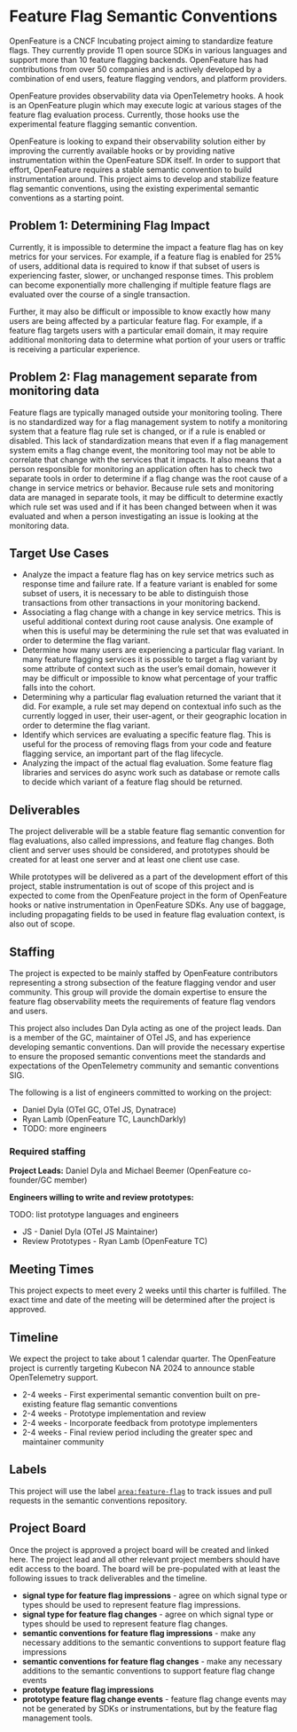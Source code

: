 # Feature Flag Semantic Conventions

OpenFeature is a CNCF Incubating project aiming to standardize feature flags.
They currently provide 11 open source SDKs in various languages and support more than 10 feature flagging backends.
OpenFeature has had contributions from over 50 companies and is actively developed by a combination of end users, feature flagging vendors, and platform providers.

OpenFeature provides observability data via OpenTelemetry hooks.
A hook is an OpenFeature plugin which may execute logic at various stages of the feature flag evaluation process.
Currently, those hooks use the experimental feature flagging semantic convention.

OpenFeature is looking to expand their observability solution either by improving the currently available hooks or by providing native instrumentation within the OpenFeature SDK itself.
In order to support that effort, OpenFeature requires a stable semantic convention to build instrumentation around.
This project aims to develop and stabilize feature flag semantic conventions, using the existing experimental semantic conventions as a starting point.

## Problem 1: Determining Flag Impact

Currently, it is impossible to determine the impact a feature flag has on key metrics for your services.
For example, if a feature flag is enabled for 25% of users, additional data is required to know if that subset of users is experiencing faster, slower, or unchanged response times.
This problem can become exponentially more challenging if multiple feature flags are evaluated over the course of a single transaction.

Further, it may also be difficult or impossible to know exactly how many users are being affected by a particular feature flag.
For example, if a feature flag targets users with a particular email domain, it may require additional monitoring data to determine what portion of your users or traffic is receiving a particular experience.

## Problem 2: Flag management separate from monitoring data

Feature flags are typically managed outside your monitoring tooling.
There is no standardized way for a flag management system to notify a monitoring system that a feature flag rule set is changed, or if a rule is enabled or disabled.
This lack of standardization means that even if a flag management system emits a flag change event, the monitoring tool may not be able to correlate that change with the services that it impacts.
It also means that a person responsible for monitoring an application often has to check two separate tools in order to determine if a flag change was the root cause of a change in service metrics or behavior.
Because rule sets and monitoring data are managed in separate tools, it may be difficult to determine exactly which rule set was used and if it has been changed between when it was evaluated and when a person investigating an issue is looking at the monitoring data.

## Target Use Cases

- Analyze the impact a feature flag has on key service metrics such as response time and failure rate.
  If a feature variant is enabled for some subset of users, it is necessary to be able to distinguish those transactions from other transactions in your monitoring backend.
- Associating a flag change with a change in key service metrics.
  This is useful additional context during root cause analysis.
  One example of when this is useful may be determining the rule set that was evaluated in order to determine the flag variant.
- Determine how many users are experiencing a particular flag variant.
  In many feature flagging services it is possible to target a flag variant by some attribute of context such as the user’s email domain, however it may be difficult or impossible to know what percentage of your traffic falls into the cohort.
- Determining why a particular flag evaluation returned the variant that it did.
  For example, a rule set may depend on contextual info such as the currently logged in user, their user-agent, or their geographic location in order to determine the flag variant.
- Identify which services are evaluating a specific feature flag.
  This is useful for the process of removing flags from your code and feature flagging service, an important part of the flag lifecycle.
- Analyzing the impact of the actual flag evaluation.
  Some feature flag libraries and services do async work such as database or remote calls to decide which variant of a feature flag should be returned.

## Deliverables

The project deliverable will be a stable feature flag semantic convention for flag evaluations, also called impressions, and feature flag changes.
Both client and server uses should be considered, and prototypes should be created for at least one server and at least one client use case.

While prototypes will be delivered as a part of the development effort of this project, stable instrumentation is out of scope of this project and is expected to come from the OpenFeature project in the form of OpenFeature hooks or native instrumentation in OpenFeature SDKs.
Any use of baggage, including propagating fields to be used in feature flag evaluation context, is also out of scope.

## Staffing

The project is expected to be mainly staffed by OpenFeature contributors representing a strong subsection of the feature flagging vendor and user community.
This group will provide the domain expertise to ensure the feature flag observability meets the requirements of feature flag vendors and users.

This project also includes Dan Dyla acting as one of the project leads.
Dan is a member of the GC, maintainer of OTel JS, and has experience developing semantic conventions.
Dan will provide the necessary expertise to ensure the proposed semantic conventions meet the standards and expectations of the OpenTelemetry community and semantic conventions SIG.

The following is a list of engineers committed to working on the project:

- Daniel Dyla (OTel GC, OTel JS, Dynatrace)
- Ryan Lamb (OpenFeature TC, LaunchDarkly)
- TODO: more engineers

### Required staffing

**Project Leads:** Daniel Dyla and Michael Beemer (OpenFeature co-founder/GC member)

**Engineers willing to write and review prototypes:**

TODO: list prototype languages and engineers

- JS - Daniel Dyla (OTel JS Maintainer)
- Review Prototypes - Ryan Lamb (OpenFeature TC)

## Meeting Times

This project expects to meet every 2 weeks until this charter is fulfilled.
The exact time and date of the meeting will be determined after the project is approved.

## Timeline

We expect the project to take about 1 calendar quarter. The OpenFeature project is currently targeting Kubecon NA 2024 to announce stable OpenTelemetry support.

- 2-4 weeks - First experimental semantic convention built on pre-existing feature flag semantic conventions
- 2-4 weeks - Prototype implementation and review
- 2-4 weeks - Incorporate feedback from prototype implementers
- 2-4 weeks - Final review period including the greater spec and maintainer community

## Labels

This project will use the label [`area:feature-flag`](https://github.com/open-telemetry/semantic-conventions/labels/area%3Afeature-flag) to track issues and pull requests in the semantic conventions repository.

## Project Board

Once the project is approved a project board will be created and linked here.
The project lead and all other relevant project members should have edit access to the board.
The board will be pre-populated with at least the following issues to track deliverables and the timeline.

- **signal type for feature flag impressions** - agree on which signal type or types should be used to represent feature flag impressions.
- **signal type for feature flag changes** - agree on which signal type or types should be used to represent feature flag changes.
- **semantic conventions for feature flag impressions** - make any necessary additions to the semantic conventions to support feature flag impressions
- **semantic conventions for feature flag changes** - make any necessary additions to the semantic conventions to support feature flag change events
- **prototype feature flag impressions**
- **prototype feature flag change events** - feature flag change events may not be generated by SDKs or instrumentations, but by the feature flag management tools.

